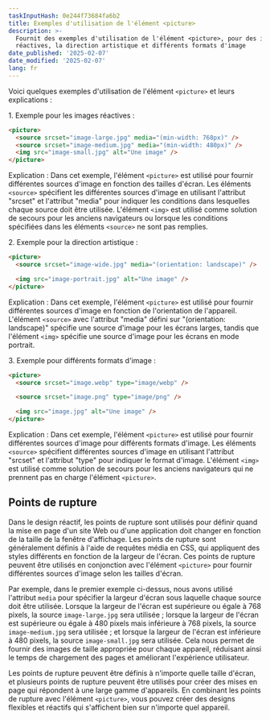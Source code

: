```yaml
---
taskInputHash: 0e244f73684fa6b2
title: Exemples d'utilisation de l'élément <picture>
description: >-
  Fournit des exemples d'utilisation de l'élément <picture>, pour des images
  réactives, la direction artistique et différents formats d'image
date_published: '2025-02-07'
date_modified: '2025-02-07'
lang: fr
---
```

Voici quelques exemples d'utilisation de l'élément `<picture>` et leurs explications :

1\. Exemple pour les images réactives :

```html
<picture>
  <source srcset="image-large.jpg" media="(min-width: 768px)" />
  <source srcset="image-medium.jpg" media="(min-width: 480px)" />
  <img src="image-small.jpg" alt="Une image" />
</picture>
```

Explication : Dans cet exemple, l'élément `<picture>` est utilisé pour fournir différentes sources d'image en fonction des tailles d'écran. Les éléments `<source>` spécifient les différentes sources d'image en utilisant l'attribut "srcset" et l'attribut "media" pour indiquer les conditions dans lesquelles chaque source doit être utilisée. L'élément `<img>` est utilisé comme solution de secours pour les anciens navigateurs ou lorsque les conditions spécifiées dans les éléments `<source>` ne sont pas remplies.

2\. Exemple pour la direction artistique :

```html
<picture>
  <source srcset="image-wide.jpg" media="(orientation: landscape)" />

  <img src="image-portrait.jpg" alt="Une image" />
</picture>
```

Explication : Dans cet exemple, l'élément `<picture>` est utilisé pour fournir différentes sources d'image en fonction de l'orientation de l'appareil. L'élément `<source>` avec l'attribut "media" défini sur "(orientation: landscape)" spécifie une source d'image pour les écrans larges, tandis que l'élément `<img>` spécifie une source d'image pour les écrans en mode portrait.

3\. Exemple pour différents formats d'image :

```html
<picture>
  <source srcset="image.webp" type="image/webp" />

  <source srcset="image.png" type="image/png" />

  <img src="image.jpg" alt="Une image" />
</picture>
```

Explication : Dans cet exemple, l'élément `<picture>` est utilisé pour fournir différentes sources d'image pour différents formats d'image. Les éléments `<source>` spécifient différentes sources d'image en utilisant l'attribut "srcset" et l'attribut "type" pour indiquer le format d'image. L'élément `<img>` est utilisé comme solution de secours pour les anciens navigateurs qui ne prennent pas en charge l'élément `<picture>`.

## Points de rupture

Dans le design réactif, les points de rupture sont utilisés pour définir quand la mise en page d'un site Web ou d'une application doit changer en fonction de la taille de la fenêtre d'affichage. Les points de rupture sont généralement définis à l'aide de requêtes média en CSS, qui appliquent des styles différents en fonction de la largeur de l'écran. Ces points de rupture peuvent être utilisés en conjonction avec l'élément `<picture>` pour fournir différentes sources d'image selon les tailles d'écran.

Par exemple, dans le premier exemple ci-dessus, nous avons utilisé l'attribut `media` pour spécifier la largeur d'écran sous laquelle chaque source doit être utilisée. Lorsque la largeur de l'écran est supérieure ou égale à 768 pixels, la source `image-large.jpg` sera utilisée ; lorsque la largeur de l'écran est supérieure ou égale à 480 pixels mais inférieure à 768 pixels, la source `image-medium.jpg` sera utilisée ; et lorsque la largeur de l'écran est inférieure à 480 pixels, la source `image-small.jpg` sera utilisée. Cela nous permet de fournir des images de taille appropriée pour chaque appareil, réduisant ainsi le temps de chargement des pages et améliorant l'expérience utilisateur.

Les points de rupture peuvent être définis à n'importe quelle taille d'écran, et plusieurs points de rupture peuvent être utilisés pour créer des mises en page qui répondent à une large gamme d'appareils. En combinant les points de rupture avec l'élément `<picture>`, vous pouvez créer des designs flexibles et réactifs qui s'affichent bien sur n'importe quel appareil.
